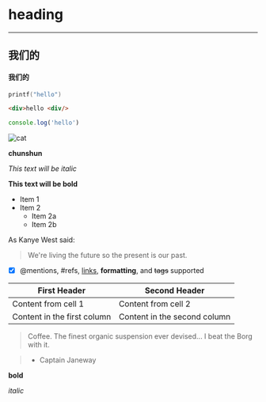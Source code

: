 # heading


----------


## 我们的
#### 我们的

```c
printf("hello")

```


```html
<div>hello <div/>

```

```javascript
console.log('hello')
```



![cat](http://link)




__chunshun__


*This text will be italic*

**This text will be bold**

* Item 1
* Item 2
  * Item 2a
  * Item 2b

As Kanye West said:

> We're living the future so
> the present is our past.

- [x] @mentions, #refs, [links](), **formatting**, and <del>tags</del> supported

First Header | Second Header
------------ | -------------
Content from cell 1 | Content from cell 2
Content in the first column | Content in the second column

> Coffee. The finest organic suspension ever devised... I beat the Borg with it.

> - Captain Janeway

__bold__

*italic*



